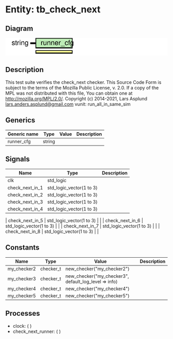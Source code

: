 # Entity: tb_check_next

## Diagram

![Diagram](tb_check_next.svg "Diagram")
## Description

This test suite verifies the check_next checker.
This Source Code Form is subject to the terms of the Mozilla Public
License, v. 2.0. If a copy of the MPL was not distributed with this file,
You can obtain one at http://mozilla.org/MPL/2.0/.
Copyright (c) 2014-2021, Lars Asplund lars.anders.asplund@gmail.com
vunit: run_all_in_same_sim
## Generics

| Generic name | Type   | Value | Description |
| ------------ | ------ | ----- | ----------- |
| runner_cfg   | string |       |             |
## Signals

| Name                 | Type                     | Description |
| -------------------- | ------------------------ | ----------- |
| clk                  | std_logic                |             |
| check_next_in_1      | std_logic_vector(1 to 3) |             |
|  check_next_in_2     | std_logic_vector(1 to 3) |             |
|  check_next_in_3     | std_logic_vector(1 to 3) |             |
|  check_next_in_4     | std_logic_vector(1 to 3) |             |
| 
    check_next_in_5 | std_logic_vector(1 to 3) |             |
|  check_next_in_6     | std_logic_vector(1 to 3) |             |
|  check_next_in_7     | std_logic_vector(1 to 3) |             |
|  check_next_in_8     | std_logic_vector(1 to 3) |             |
## Constants

| Name        | Type      | Value                                                  | Description |
| ----------- | --------- | ------------------------------------------------------ | ----------- |
| my_checker2 | checker_t |  new_checker("my_checker2")                            |             |
| my_checker3 | checker_t |  new_checker("my_checker3", default_log_level => info) |             |
| my_checker4 | checker_t |  new_checker("my_checker4")                            |             |
| my_checker5 | checker_t |  new_checker("my_checker5")                            |             |
## Processes
- clock: (  )
- check_next_runner: (  )
